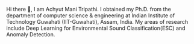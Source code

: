Hi there 👋, I am Achyut Mani Tripathi. I obtained my Ph.D. from the department of computer science & engineering at Indian Institute of Technology Guwahati (IIT-Guwahati), Assam, India. My areas of research include Deep Learning for Environmental Sound Classification(ESC) and Anomaly Detection.  

<!--
**achyutmani/achyutmani** is a ✨ _special_ ✨ repository because its `README.md` (this file) appears on your GitHub profile.

Here are some ideas to get you started:

- 🔭 I’m currently working on ...
- 🌱 I’m currently learning ...
- 👯 I’m looking to collaborate on ...
- 🤔 I’m looking for help with ...
- 💬 Ask me about ...
- 📫 How to reach me: ...
- 😄 Pronouns: ...
- ⚡ Fun fact: ...
-->
